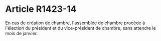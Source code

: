 # Article R1423-14

  
En cas de création de chambre, l'assemblée de chambre procède à l'élection du président et du vice-président de chambre, sans attendre le mois de janvier.
